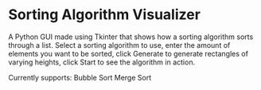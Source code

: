 # Sorting Algorithm Visualizer
A Python GUI made using Tkinter that shows how a sorting algorithm sorts through a list. Select a sorting algorithm to use, enter the amount of elements you want to be sorted, click Generate to generate rectangles of varying heights, click Start to see the algorithm in action. 

Currently supports:
Bubble Sort
Merge Sort